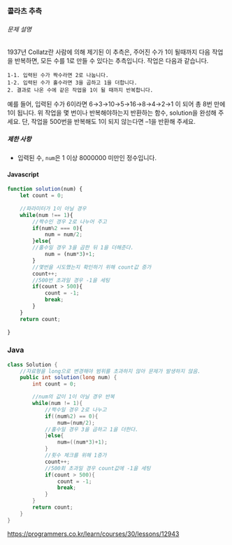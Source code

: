 ### 콜라츠 추측

###### 문제 설명

1937년 Collatz란 사람에 의해 제기된 이 추측은, 주어진 수가 1이 될때까지 다음 작업을 반복하면, 모든 수를 1로 만들 수 있다는 추측입니다. 작업은 다음과 같습니다.

```
1-1. 입력된 수가 짝수라면 2로 나눕니다. 
1-2. 입력된 수가 홀수라면 3을 곱하고 1을 더합니다.
2. 결과로 나온 수에 같은 작업을 1이 될 때까지 반복합니다.
```

예를 들어, 입력된 수가 6이라면 6→3→10→5→16→8→4→2→1 이 되어 총 8번 만에 1이 됩니다. 위 작업을 몇 번이나 반복해야하는지 반환하는 함수, solution을 완성해 주세요. 단, 작업을 500번을 반복해도 1이 되지 않는다면 –1을 반환해 주세요.

##### 제한 사항

- 입력된 수, `num`은 1 이상 8000000 미만인 정수입니다.



#### Javascript

~~~javascript
function solution(num) {
    let count = 0;
    
  	//파라미터가 1이 아닐 경우
    while(num !== 1){
        //짝수인 경우 2로 나누어 주고
        if(num%2 === 0){
            num = num/2;
        }else{
        //홀수일 경우 3을 곱한 뒤 1을 더해준다.
            num = (num*3)+1;
        }
        //몇번을 시도했는지 확인하기 위해 count값 증가
        count++;
      	//500번 초과일 경우 -1을 세팅
        if(count > 500){
            count = -1;
            break;
        }
    }
    return count;
    
}
~~~



### Java

~~~java
class Solution {
    //자료형을 long으로 변경해야 범위를 초과하지 않아 문제가 발생하지 않음.
    public int solution(long num) {
        int count = 0;

        //num의 값이 1이 아닐 경우 반복
        while(num != 1){
            //짝수일 경우 2로 나누고
            if((num%2) == 0){
                num=(num/2);
            //홀수일 경우 3을 곱하고 1을 더한다.
            }else{
                num=((num*3)+1);
            }
            //횟수 체크를 위해 1증가
            count++;
            //500회 초과일 경우 count값에 -1을 세팅
            if(count > 500){
                count = -1;
                break;
            }
        }
        return count;
    }
}
~~~



https://programmers.co.kr/learn/courses/30/lessons/12943